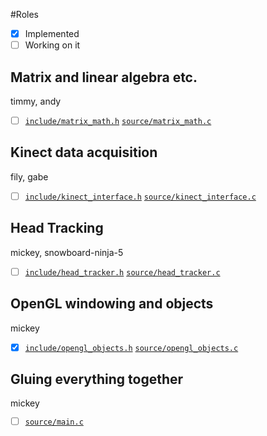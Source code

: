 #Roles

- [x] Implemented
- [ ] Working on it

## Matrix and linear algebra etc.
timmy, andy

- [ ] [`include/matrix_math.h`](include/matrix_math.h) [`source/matrix_math.c`](source/matrix_math.c)

## Kinect data acquisition
fily, gabe

- [ ] [`include/kinect_interface.h`](include/kinect_interface.h) [`source/kinect_interface.c`](source/kinect_interface.c)

## Head Tracking
mickey, snowboard-ninja-5

- [ ] [`include/head_tracker.h`](include/head_tracker.h) [`source/head_tracker.c`](source/head_tracker.c)

## OpenGL windowing and objects
mickey

- [x] [`include/opengl_objects.h`](include/opengl_objects.h) [`source/opengl_objects.c`](source/opengl_objects.c)

## Gluing everything together
mickey

- [ ] [`source/main.c`](source/main.c)



